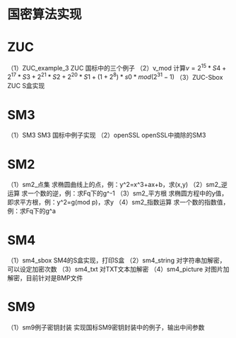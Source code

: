 # 国密算法实现
# ZUC
（1）ZUC_example_3
ZUC 国标中的三个例子
（2）v_mod
计算$v=2^{15}*S4+2^{17}*S3+2^{21}*S2+2^{20}*S1+(1+2^8)*s0*mod(2^{31}-1)$
（3）ZUC-Sbox
ZUC S盒实现
# SM3
（1）SM3
SM3 国标中例子实现
（2）openSSL
openSSL中摘除的SM3
# SM2
（1）sm2_点集
求椭圆曲线上的点，例：y^2=x^3+ax+b，求(x,y)
（2）sm2_逆运算
求一个数的逆，例：求Fq下的g^-1
（3）sm2_平方根
求椭圆方程中的y值，即求平方根，例：y^2=g(mod p)，求y
（4）sm2_指数运算
求一个数的指数值，例：求Fq下的g^a

# SM4
（1）sm4_sbox
SM4的S盒实现，打印S盒
（2）sm4_string
对字符串加解密，可以设定加密次数
（3）sm4_txt
对TXT文本加解密
（4）sm4_picture
对图片加解密，目前针对是BMP文件
# SM9
（1）sm9例子密钥封装
实现国标SM9密钥封装中的例子，输出中间参数
